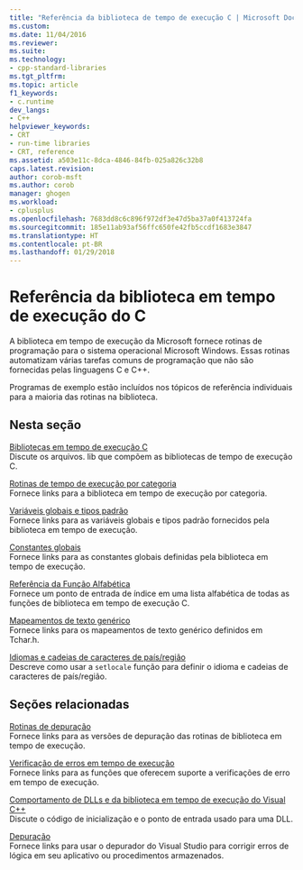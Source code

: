 ```yaml
---
title: "Referência da biblioteca de tempo de execução C | Microsoft Docs"
ms.custom: 
ms.date: 11/04/2016
ms.reviewer: 
ms.suite: 
ms.technology:
- cpp-standard-libraries
ms.tgt_pltfrm: 
ms.topic: article
f1_keywords:
- c.runtime
dev_langs:
- C++
helpviewer_keywords:
- CRT
- run-time libraries
- CRT, reference
ms.assetid: a503e11c-8dca-4846-84fb-025a826c32b8
caps.latest.revision: 
author: corob-msft
ms.author: corob
manager: ghogen
ms.workload:
- cplusplus
ms.openlocfilehash: 7683dd8c6c896f972df3e47d5ba37a0f413724fa
ms.sourcegitcommit: 185e11ab93af56ffc650fe42fb5ccdf1683e3847
ms.translationtype: HT
ms.contentlocale: pt-BR
ms.lasthandoff: 01/29/2018
---
```

# <a name="c-run-time-library-reference"></a>Referência da biblioteca em tempo de execução do C
A biblioteca em tempo de execução da Microsoft fornece rotinas de programação para o sistema operacional Microsoft Windows. Essas rotinas automatizam várias tarefas comuns de programação que não são fornecidas pelas linguagens C e C++.  
  
 Programas de exemplo estão incluídos nos tópicos de referência individuais para a maioria das rotinas na biblioteca.  
  
## <a name="in-this-section"></a>Nesta seção  
 [Bibliotecas em tempo de execução C](../c-runtime-library/crt-library-features.md)  
 Discute os arquivos. lib que compõem as bibliotecas de tempo de execução C.  
  
 [Rotinas de tempo de execução por categoria](../c-runtime-library/run-time-routines-by-category.md)  
 Fornece links para a biblioteca em tempo de execução por categoria.  
  
 [Variáveis globais e tipos padrão](../c-runtime-library/global-variables-and-standard-types.md)  
 Fornece links para as variáveis globais e tipos padrão fornecidos pela biblioteca em tempo de execução.  
  
 [Constantes globais](../c-runtime-library/global-constants.md)  
 Fornece links para as constantes globais definidas pela biblioteca em tempo de execução.  
  
 [Referência da Função Alfabética](../c-runtime-library/reference/crt-alphabetical-function-reference.md)  
 Fornece um ponto de entrada de índice em uma lista alfabética de todas as funções de biblioteca em tempo de execução C.  
  
 [Mapeamentos de texto genérico](../c-runtime-library/generic-text-mappings.md)  
 Fornece links para os mapeamentos de texto genérico definidos em Tchar.h.  
  
 [Idiomas e cadeias de caracteres de país/região](../c-runtime-library/locale-names-languages-and-country-region-strings.md)  
 Descreve como usar a `setlocale` função para definir o idioma e cadeias de caracteres de país/região.  
  
## <a name="related-sections"></a>Seções relacionadas  
 [Rotinas de depuração](../c-runtime-library/debug-routines.md)  
 Fornece links para as versões de depuração das rotinas de biblioteca em tempo de execução.  
  
 [Verificação de erros em tempo de execução](../c-runtime-library/run-time-error-checking.md)  
 Fornece links para as funções que oferecem suporte a verificações de erro em tempo de execução.  
  
 [Comportamento de DLLs e da biblioteca em tempo de execução do Visual C++](../build/run-time-library-behavior.md)  
 Discute o código de inicialização e o ponto de entrada usado para uma DLL.  
  
 [Depuração](/visualstudio/debugger/debugging-in-visual-studio)  
 Fornece links para usar o depurador do Visual Studio para corrigir erros de lógica em seu aplicativo ou procedimentos armazenados.  
